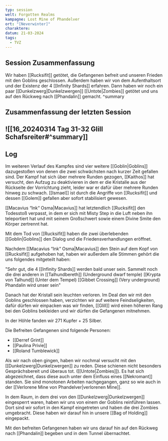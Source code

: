 ```yaml
---
typ: session
welt: Forgotten Realms
kampagne: Lost Mine of Phandelver
ort: "[Neverwinter]"
charaktere: 
datum: 21-03-2024
tags:
  - TVZ
---
```

## Session Zusammenfassung

Wir haben [[Rucksifit]] getötet, die Gefangenen befreit und unseren Frieden mit den Goblins geschlossen. Außerdem haben wir von dem Aufenthaltsort und der Existenz der 4 [[Infinity Shards]] erfahren. Dann haben wir noch ein paar [[Dunkelzwerg|Dunkelzwergen]] [[Untote|Zombies]] getötet und uns auf den Rückweg nach [[Phandalin]] gemacht.
^summary

## Zusammenfassung der letzten Session

![[16_20240314 Tag 31-32 Glill Schafsreiter#^summary]]
---

## Log

Im weiteren Verlauf des Kampfes sind vier weitere [[Goblin|Goblins]] dazugestoßen von denen die zwei schwächsten nach kurzer Zeit gefallen sind. Der Kampf hat sich über mehrere Runden gezogen, [[Kaithos]] hat versucht, den Aufzug zu deaktivieren in dem er die Kristalle aus der Rückseite der Vorrichtung zieht, leider war er dafür über mehrere Runden hinweg zu schwach.
[[Ismael]] ist durch die Angriffe von [[Rucksifit]] und dessen [[Golem]] gefallen aber sofort stabilisiert gewesen.

[[Macavius “Ink“ Osma|Macavius]] hat letztendlich [[Rucksifit]] den Todesstoß verpasst, in dem er sich mit Misty Step in die Luft neben ihn teleportiert hat und mit seinem Großschwert sowie einem Divine Smite den Körper zertrennt hat.

Mit dem Tod von [[Rucksifit]] haben die zwei überlebenden [[Goblin|Goblins]] den Dialog und die Friedensverhandlungen eröffnet.

Nachdem [[Macavius “Ink“ Osma|Macavius]] den Stein auf dem Kopf von [[Rucksifit]] aufgehoben hat, haben wir außerdem alle Stimmen gehört die uns folgendes mitgeteilt haben:

"Sehr gut, die 4 [[Infinity Shards]] werden bald unser sein. Sammelt noch die drei anderen in [[Talhundbereth]] (Underground dwarf temple)
[[Krypta von Talhund]] (Unter dem Tempel)
[[Gibbet Crossing]] (Very underground)
Phandalin wird unser sein"

Danach hat der Kristall sein leuchten verloren. Im Deal den wir mit den Goblins geschlossen haben, verzichten wir auf weitere Feindseligkeiten, dafür dürfen wir einpacken was wir finden, [[Glill]] wird einen höheren Rang bei den Goblins bekleiden und wir dürfen die Gefangenen mitnehmen.

In der Höhle fanden wir 271 Kupfer + 25 Silber.

Die Befreiten Gefangenen sind folgende Personen:
- [[Derref Grint]]
- [[Paulina Privie]]
- [[Roland Tumblewick]]

Als wir nach oben gingen, haben wir nochmal versucht mit den [[Dunkelzwerg|Dunkelzwergen]] zu reden. Diese schienen nicht besonders Gesprächsbereit und überaus tot. ([[Untote|Zombies]]). Es hat sich abgezeichnet, dass diese auch unter dem Einfluss eines [[Nekromant]] standen. Sie sind monotonen Arbeiten nachgegangen, ganz so wie auch in der [[Verlorene Mine von Phandelver|verlorenen Mine]]. 

In dem Raum, in dem drei von den [[Dunkelzwerg|Dunkelzwergen]] eingesperrt waren, haben wir uns von einem der Goblins reinführen lassen. Dort sind wir sofort in den Kampf eingetreten und haben die drei Zombies umgebracht. Diese haben wir darauf hin in unsere [[Bag of Holding]] eingepackt.

Mit den befreiten Gefangenen haben wir uns darauf hin auf den Rückweg nach [[Phandalin]] begeben und in dem Tunnel übernachtet.